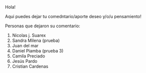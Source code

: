 Hola!


Aqui puedes dejar tu comedntario/aporte deseo y/o/u pensamiento!


Personas que dejaron su comentario:

1. Nicolas j. Suarex
2. Sandra Milena (prueba)
3. Juan del mar 
4. Daniel Piamba (prueba 3)
5. Camila Preciado
6. Jesús Pardo
7. Cristian Cardenas
